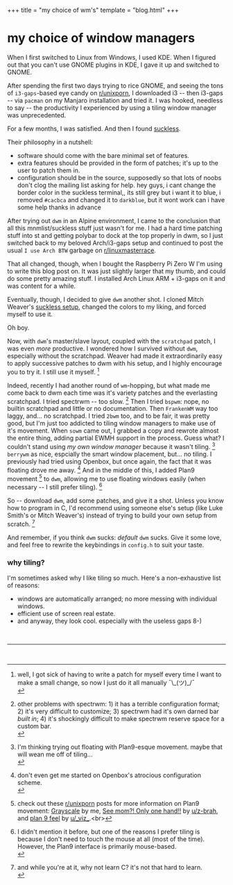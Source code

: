 +++
title = "my choice of wm's"
template = "blog.html"
+++

# my choice of window managers

When I first switched to Linux from Windows, I used KDE. When I figured out
that you can't use GNOME plugins in KDE, I gave it up and switched to GNOME.


After spending the first two days trying to rice GNOME, and seeing the
tons of `i3-gaps`-based eye candy on [r/unixporn](https://old.reddit.com/r/unixporn),
I downloaded i3 -- then i3-gaps -- via `pacman` on my Manjaro installation and tried it.
I was hooked, needless to say -- the productivity I experienced by
using a tiling window manager was unprecedented.


For a few months, I was satisfied. And then I found [suckless](https://suckless.org).


Their philosophy in a nutshell:
- software should come with the bare minimal set of features.
- extra features should be provided in the form of patches; it's up to the
user to patch them in.
- configuration should be in the source, supposedly so that lots of noobs don't
clog the mailing list asking for help. hey guys, i cant change the border
color in the suckless terminal,, its still grey but i want it to blue, i removed `#cacbca` and
changed it to `darkblue`, but it wont work can i have some help thanks in advance


After trying out `dwm` in an Alpine environment, I came to the conclusion that
all this mnmlist/suckless stuff just wasn't for me. I had a hard time patching
stuff into st and getting polybar to dock at the top properly in dwm, so I just
switched back to my beloved Arch/i3-gaps setup and continued to post the usual
`I use Arch BTW` garbage on [r/linuxmasterrace](https://old.reddit.com/r/linuxmasterrace).


That all changed, though, when I bought the Raspberry Pi Zero W I'm using to write
this blog post on. It was just slightly larger that my thumb, and could do some
pretty amazing stuff. I installed Arch Linux ARM + i3-gaps on it and was content
for a while.


Eventually, though, I decided to give `dwm` another shot. I cloned Mitch Weaver's
[suckless setup](https://github.com/mitchweaver/suckless), changed the colors to my liking,
and forced myself to use it.


Oh boy.


Now, with `dwm`'s master/slave layout, coupled with the `scratchpad` patch, I was
even *more* productive. I wondered how I survived without `dwm`, especially without the
scratchpad. Weaver had made it extraordinarily easy to apply successive patches to dwm
with his setup, and I highly encourage you to try it. I still use it myself. [^1]


Indeed, recently I had another round of `wm`-hopping, but what made me come back to dwm
each time was it's variety patches and the everlasting scratchpad. I tried spectrwm -- too slow. [^2]
Then I tried `bspwm`: nope, no builtin scratchpad and little or no documentation.
Then `FrankenWM` way too laggy, and... no scratchpad. I tried `2bwm` too, and to be
fair, it was pretty good, but I'm just too addicted to tiling window managers to
make use of it's movement. When `sowm` came out, I grabbed a copy and rewrote almost the
entire thing, adding partial EWMH support in the process. Guess what? I couldn't stand
using *my own window manager* because it wasn't tiling. [^3] `berrywm` as nice,
espcially the smart window placement, but... no tiling. I previously had tried using
Openbox, but once again, the fact that it was floating drove me away. [^4] And in
the middle of this, I added Plan9 movement [^5] to `dwm`, allowing me to use floating
windows easily (when necessary -- I still prefer tiling). [^6]


So -- download `dwm`, add some patches, and give it a shot. Unless you know how
to program in C, I'd recommend using someone else's setup (like Luke Smith's or Mitch Weaver's)
instead of trying to build your own setup from scratch. [^7]


And remember, if you think `dwm` sucks: *default* `dwm` sucks. Give it some love,
and feel free to rewrite the keybindings in `config.h` to suit your taste.



### why tiling?
I'm sometimes asked why I like tiling so much. Here's a non-exhaustive list of reasons:
- windows are automatically arranged; no more messing with individual windows.
- efficient use of screen real estate.
- and anyway, they look cool. especially with the useless gaps 8-)

<br><hr/><br>

[^1]: well, I got sick of having to write a patch for myself every time I want to make
a small change, so now I just do it all manually ¯\\\_(ツ)_/¯ <br>
[^2]: other problems with spectrwm: 1) it has a terrible configuration format; 2) it's very
difficult to customize; 3) spectrwm had it's own darned bar *built in*; 4) it's shockingly
difficult to make spectrwm reserve space for a custom bar.<br>
[^3]: I'm thinking trying out floating with Plan9-esque movement. maybe that will wean me
off of tiling...<br>
[^4]: don't even get me started on Openbox's atrocious configuration scheme.<br>
[^5]: check out these [r/unixporn](https://old.reddit.com/r/unixporn) posts for more information on Plan9 movement: [Grayscale](https://old.reddit.com/r/unixporn/comments/e1r3ft/dwm_grayscale/) by me, [See mom?! Only one hand!!](https://old.reddit.com/r/unixporn/comments/dhs0ha/oc_see_mom_only_one_hand/) by [u/z-brah](https://old.reddit.com/u/z-brah), and [plan 9 feel](https://old.reddit.com/r/unixporn/comments/boi3pl/dwm_plan_9_feel/) by [u/\_viz\_](https://old.reddit.com/u/_viz_).<br>
[^6]: I didn't mention it before, but one of the reasons I prefer tiling is because I don't need to touch the mouse at all (most of the time). However, the Plan9 interface is primarily mouse-based.<br>
[^7]: and while you're at it, why not learn C? it's not that hard to learn.<br>
